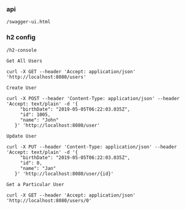 ### api 
    /swagger-ui.html
        
### h2 config 
    /h2-console
    
   ```Get All Users```
   
   ```
   curl -X GET --header 'Accept: application/json' 'http://localhost:8080/users'
   ``` 
   
   ```Create User```
   
   ```
   curl -X POST --header 'Content-Type: application/json' --header 'Accept: text/plain' -d '{
        "birthDate": "2019-05-05T06:22:03.035Z",
        "id": 1005,
        "name": "John"
      }' 'http://localhost:8080/user'
   ```
   
   ```Update User```
   
   ```
   curl -X PUT --header 'Content-Type: application/json' --header 'Accept: text/plain' -d '{
        "birthDate": "2019-05-05T06:22:03.035Z",
        "id": 0,
        "name": "Jan"
      }' 'http://localhost:8080/user/{id}'
   ```
      
       
```Get a Particular User```

  ```
  curl -X GET --header 'Accept: application/json' 'http://localhost:8080/users/0'
  ``` 
   